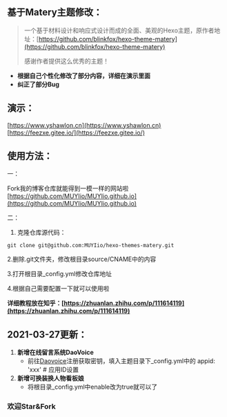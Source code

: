 ## 基于Matery主题修改：

> 一个基于材料设计和响应式设计而成的全面、美观的Hexo主题，原作者地址：[https://github.com/blinkfox/hexo-theme-matery](https://github.com/blinkfox/hexo-theme-matery)
>
> 感谢作者提供这么优秀的主题！

- **根据自己个性化修改了部分内容，详细在演示里面**
- **纠正了部分Bug**



## 演示：

[https://www.yshawlon.cn](https://www.yshawlon.cn)
[https://feezxe.gitee.io/](https://feezxe.gitee.io/)

## 使用方法：

一：

Fork我的博客仓库就能得到一模一样的网站啦[https://github.com/MUYIio/MUYIio.github.io](https://github.com/MUYIio/MUYIio.github.io)

二：

1. 克隆仓库源代码：

```
git clone git@github.com:MUYIio/hexo-themes-matery.git
```

   2.删除.git文件夹，修改根目录source/CNAME中的内容

   3.打开根目录_config.yml修改仓库地址

   4.根据自己需要配置一下就可以使用啦

**详细教程放在知乎：[https://zhuanlan.zhihu.com/p/111614119](https://zhuanlan.zhihu.com/p/111614119)**



## 2021-03-27更新：

1. **新增在线留言系统DaoVoice**
   - 前往[Daovoice](http://dashboard.daovoice.io/)注册获取密钥，填入主题目录下_config.yml中的 appid: 'xxx' # 应用ID设置
2. **新增可换装换人物看板娘**
   - 将根目录_config.yml中enable改为true就可以了



### 欢迎Star&Fork

